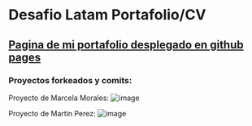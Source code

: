 <h1> Desafio Latam Portafolio/CV</h1>
<h2><a href="https://memereh.github.io/DLT-Portafolio/" target="_blank" rel="noopener noreferrer">Pagina de mi portafolio desplegado en github pages</a></h2>

<h3>Proyectos forkeados y comits:</h3>

Proyecto de Marcela Morales:
![image](https://github.com/user-attachments/assets/f2b965f6-2a90-4931-8674-eb5230429bcb)

Proyecto de Martin Perez:
![image](https://github.com/user-attachments/assets/b8ec6404-90bf-4927-901c-0610d8f6f959)
